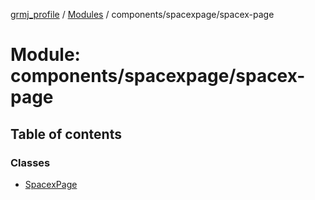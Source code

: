 [grmj_profile](../README.md) / [Modules](../modules.md) / components/spacexpage/spacex-page

# Module: components/spacexpage/spacex-page

## Table of contents

### Classes

- [SpacexPage](../classes/components_spacexpage_spacex_page.SpacexPage.md)
